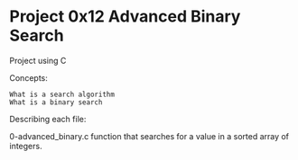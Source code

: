 # Project 0x12 Advanced Binary Search

Project using C

Concepts:

    What is a search algorithm
    What is a binary search

Describing each file:

0-advanced_binary.c function that searches for a value in a sorted array of integers.
